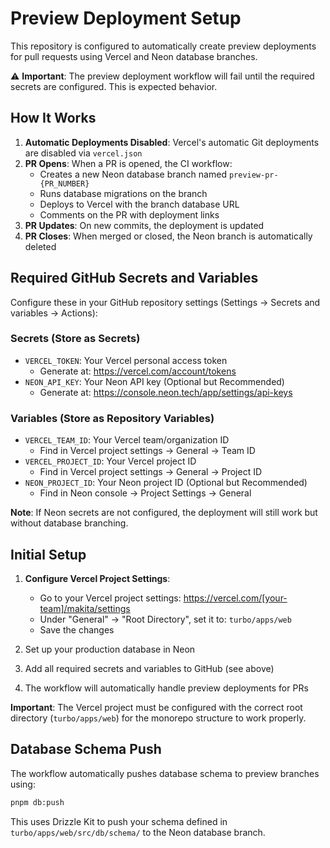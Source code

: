 # Preview Deployment Setup

This repository is configured to automatically create preview deployments for pull requests using Vercel and Neon database branches.

⚠️ **Important**: The preview deployment workflow will fail until the required secrets are configured. This is expected behavior.

## How It Works

1. **Automatic Deployments Disabled**: Vercel's automatic Git deployments are disabled via `vercel.json`
2. **PR Opens**: When a PR is opened, the CI workflow:
   - Creates a new Neon database branch named `preview-pr-{PR_NUMBER}`
   - Runs database migrations on the branch
   - Deploys to Vercel with the branch database URL
   - Comments on the PR with deployment links
3. **PR Updates**: On new commits, the deployment is updated
4. **PR Closes**: When merged or closed, the Neon branch is automatically deleted

## Required GitHub Secrets and Variables

Configure these in your GitHub repository settings (Settings → Secrets and variables → Actions):

### Secrets (Store as Secrets)
- `VERCEL_TOKEN`: Your Vercel personal access token
  - Generate at: https://vercel.com/account/tokens
- `NEON_API_KEY`: Your Neon API key (Optional but Recommended)
  - Generate at: https://console.neon.tech/app/settings/api-keys

### Variables (Store as Repository Variables)
- `VERCEL_TEAM_ID`: Your Vercel team/organization ID
  - Find in Vercel project settings → General → Team ID
- `VERCEL_PROJECT_ID`: Your Vercel project ID
  - Find in Vercel project settings → General → Project ID
- `NEON_PROJECT_ID`: Your Neon project ID (Optional but Recommended)
  - Find in Neon console → Project Settings → General

**Note**: If Neon secrets are not configured, the deployment will still work but without database branching.

## Initial Setup

1. **Configure Vercel Project Settings**:
   - Go to your Vercel project settings: https://vercel.com/[your-team]/makita/settings
   - Under "General" → "Root Directory", set it to: `turbo/apps/web`
   - Save the changes

2. Set up your production database in Neon

3. Add all required secrets and variables to GitHub (see above)

4. The workflow will automatically handle preview deployments for PRs

**Important**: The Vercel project must be configured with the correct root directory (`turbo/apps/web`) for the monorepo structure to work properly.

## Database Schema Push

The workflow automatically pushes database schema to preview branches using:
```bash
pnpm db:push
```

This uses Drizzle Kit to push your schema defined in `turbo/apps/web/src/db/schema/` to the Neon database branch.